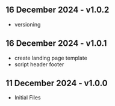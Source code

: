 ## 16 December 2024 - v1.0.2 ##
* versioning

## 16 December 2024 - v1.0.1 ##
* create landing page template
* script header footer

## 11 December 2024 - v1.0.0 ##

* Initial Files
